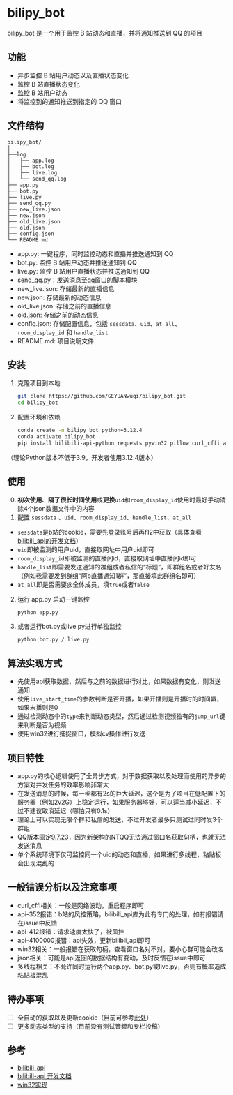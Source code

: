 # bilipy_bot

bilipy_bot 是一个用于监控 B 站动态和直播，并将通知推送到 QQ 的项目

## 功能

- 异步监控 B 站用户动态以及直播状态变化
- 监控 B 站直播状态变化
- 监控 B 站用户动态
- 将监控到的通知推送到指定的 QQ 窗口

## 文件结构

```
bilipy_bot/
│
├──log
│   ├── app.log
│   ├── bot.log
│   ├── live.log
│   └── send_qq.log
├── app.py
├── bot.py
├── live.py
├── send_qq.py
├── new_live.json
├── new.json
├── old_live.json
├── old.json
├── config.json
└── README.md
```
- app.py: 一键程序，同时监控动态和直播并推送通知到 QQ
- bot.py: 监控 B 站用户动态并推送通知到 QQ
- live.py: 监控 B 站用户直播状态并推送通知到 QQ
- send_qq.py：发送消息至qq窗口的脚本模块
- new_live.json: 存储最新的直播信息
- new.json: 存储最新的动态信息
- old_live.json: 存储之前的直播信息
- old.json: 存储之前的动态信息
- config.json: 存储配置信息，包括 `sessdata`、`uid`、`at_all`、 `room_display_id` 和 `handle_list`
- README.md: 项目说明文件

## 安装

1. 克隆项目到本地
    ```sh
    git clone https://github.com/GEYUANwuqi/bilipy_bot.git
    cd bilipy_bot
    ```

2. 配置环境和依赖
    ```sh
    conda create -n bilipy_bot python=3.12.4
    conda activate bilipy_bot
    pip install bilibili-api-python requests pywin32 pillow curl_cffi aiohttp aiofiles
    ```
（理论Python版本不低于3.9，开发者使用3.12.4版本）

## 使用
0. **初次使用**、**隔了很长时间使用**或**更换**`uid`和`room_display_id`使用时最好手动清除4个json数据文件中的内容
1. 配置 `sessdata` 、`uid`、`room_display_id`、`handle_list`、`at_all`
- `sessdata`是b站的cookie，需要先登录账号后再f12中获取（具体查看[bilibili_api的开发文档](https://nemo2011.github.io/bilibili-api/#/get-credential)）
- `uid`即被监测的用户uid，直接取网址中用户uid即可
- `room_display_id`即被监测的直播间id，直接取网址中直播间id即可
- `handle_list`即需要发送通知的群组或者私信的“标题”，即群组名或者好友名（例如我需要发到群组“阿b直播通知1群”，那直接填此群组名即可）
- `at_all`即是否需要@全体成员，填`true`或者`false`
2. 运行 app.py 启动一键监控
    ```sh
    python app.py
    ```
3. 或者运行bot.py或live.py进行单独监控
    ```sh
    python bot.py / live.py
    ```

## 算法实现方式
- 先使用api获取数据，然后与之前的数据进行对比，如果数据有变化，则发送通知
- 使用`live_start_time`的参数判断是否开播，如果开播则是开播时的时间戳，如果未播则是0
- 通过检测动态中的`type`来判断动态类型，然后通过检测视频独有的`jump_url`键来判断是否为视频
- 使用win32进行捕捉窗口，模拟cv操作进行发送

## 项目特性
- app.py的核心逻辑使用了全异步方式，对于数据获取以及处理而使用的异步的方案对并发任务的效率影响非常大
- 在发送消息的时候，每一步都有2s的巨大延迟，这个是为了项目在低配置下的服务器（例如2v2G）上稳定运行，如果服务器够好，可以适当减小延迟，不过不建议取消延迟（哪怕只有0.1s）
- 理论上可以实现无限个群和私信的发送，不过开发者最多只测试过同时发3个群组
- QQ版本固定[9.7.23](https://dldir1.qq.com/qqfile/qq/PCQQ9.7.23/QQ9.7.23.29400.exe)，因为新架构的NTQQ无法通过窗口名获取句柄，也就无法发送消息
- 单个系统环境下仅可监控同一个uid的动态和直播，如果进行多线程，粘贴板会出现混乱的

## 一般错误分析以及注意事项
- curl_cffi相关：一般是网络波动，重启程序即可
- api-352报错：b站的风控策略，bilibili_api库为此有专门的处理，如有报错请在issue中反馈
- api-412报错：请求速度太快了，被风控
- api-4100000报错：api失效，更新bilibli_api即可
- win32相关：一般报错在获取句柄，查看窗口名对不对，要小心群可能会改名
- json相关：可能是api返回的数据结构有变动，及时反馈在issue中即可
- 多线程相关：不允许同时运行两个app.py、bot.py或live.py，否则有概率造成粘贴板混乱

## 待办事项
- [ ] 全自动的获取以及更新cookie（目前可参考[此处](https://socialsisteryi.github.io/bilibili-API-collect/docs/login/cookie_refresh.html)）
- [ ] 更多动态类型的支持（目前没有测试音频和专栏投稿）

## 参考
- [bilibili-api](https://github.com/nemo2011/bilibili-api)
- [bilibili-api 开发文档](https://nemo2011.github.io/bilibili-api/#/)
- [win32实现](https://www.bilibili.com/video/BV1Sk4y1Z7ue/)

